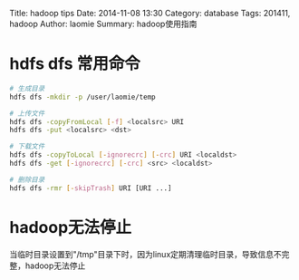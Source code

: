 Title: hadoop tips
Date: 2014-11-08 13:30
Category: database
Tags: 201411, hadoop
Author: laomie
Summary: hadoop使用指南

hdfs dfs 常用命令
========================
```bash
# 生成目录
hdfs dfs -mkdir -p /user/laomie/temp

# 上传文件
hdfs dfs -copyFromLocal [-f] <localsrc> URI
hdfs dfs -put <localsrc> <dst>

# 下载文件
hdfs dfs -copyToLocal [-ignorecrc] [-crc] URI <localdst>
hdfs dfs -get [-ignorecrc] [-crc] <src> <localdst>

# 删除目录
hdfs dfs -rmr [-skipTrash] URI [URI ...]
```

hadoop无法停止
=========================
当临时目录设置到"/tmp"目录下时，因为linux定期清理临时目录，导致信息不完整，hadoop无法停止
